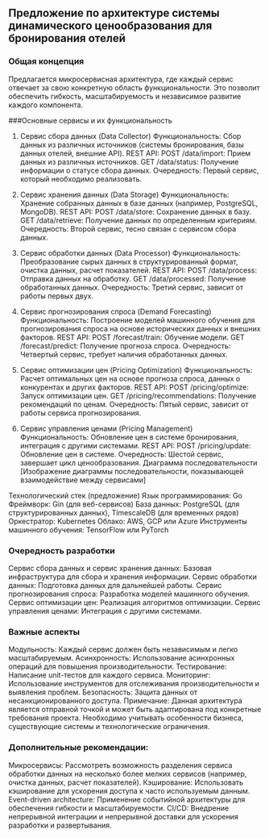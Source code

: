 ## Предложение по архитектуре системы динамического ценообразования для бронирования отелей

### Общая концепция
Предлагается микросервисная архитектура, где каждый сервис отвечает за свою конкретную область функциональности. Это позволит обеспечить гибкость, масштабируемость и независимое развитие каждого компонента.

###Основные сервисы и их функциональность
1. Сервис сбора данных (Data Collector)
Функциональность: Сбор данных из различных источников (системы бронирования, базы данных отелей, внешние API).
REST API:
POST /data/import: Прием данных из различных источников.
GET /data/status: Получение информации о статусе сбора данных.
Очередность: Первый сервис, который необходимо реализовать.

2. Сервис хранения данных (Data Storage)
Функциональность: Хранение собранных данных в базе данных (например, PostgreSQL, MongoDB).
REST API:
POST /data/store: Сохранение данных в базу.
GET /data/retrieve: Получение данных по определенным критериям.
Очередность: Второй сервис, тесно связан с сервисом сбора данных.

3. Сервис обработки данных (Data Processor)
Функциональность: Преобразование сырых данных в структурированный формат, очистка данных, расчет показателей.
REST API:
POST /data/process: Отправка данных на обработку.
GET /data/processed: Получение обработанных данных.
Очередность: Третий сервис, зависит от работы первых двух.

4. Сервис прогнозирования спроса (Demand Forecasting)
Функциональность: Построение моделей машинного обучения для прогнозирования спроса на основе исторических данных и внешних факторов.
REST API:
POST /forecast/train: Обучение модели.
GET /forecast/predict: Получение прогноза спроса.
Очередность: Четвертый сервис, требует наличия обработанных данных.

5. Сервис оптимизации цен (Pricing Optimization)
Функциональность: Расчет оптимальных цен на основе прогноза спроса, данных о конкурентах и других факторов.
REST API:
POST /pricing/optimize: Запуск оптимизации цен.
GET /pricing/recommendations: Получение рекомендаций по ценам.
Очередность: Пятый сервис, зависит от работы сервиса прогнозирования.

6. Сервис управления ценами (Pricing Management)
Функциональность: Обновление цен в системе бронирования, интеграция с другими системами.
REST API:
POST /pricing/update: Обновление цен в системе.
Очередность: Шестой сервис, завершает цикл ценообразования.
Диаграмма последовательности
[Изображение диаграммы последовательности, показывающей взаимодействие между сервисами]

Технологический стек (предложение)
Язык программирования: Go
Фреймворк: Gin (для веб-сервисов)
База данных: PostgreSQL (для структурированных данных), TimescaleDB (для временных рядов)
Оркестратор: Kubernetes
Облако: AWS, GCP или Azure
Инструменты машинного обучения: TensorFlow или PyTorch

### Очередность разработки
Сервис сбора данных и сервис хранения данных: Базовая инфраструктура для сбора и хранения информации.
Сервис обработки данных: Подготовка данных для дальнейшей работы.
Сервис прогнозирования спроса: Разработка моделей машинного обучения.
Сервис оптимизации цен: Реализация алгоритмов оптимизации.
Сервис управления ценами: Интеграция с другими системами.

### Важные аспекты
Модульность: Каждый сервис должен быть независимым и легко масштабируемым.
Асинхронность: Использование асинхронных операций для повышения производительности.
Тестирование: Написание unit-тестов для каждого сервиса.
Мониторинг: Использование инструментов для отслеживания производительности и выявления проблем.
Безопасность: Защита данных от несанкционированного доступа.
Примечание: Данная архитектура является отправной точкой и может быть адаптирована под конкретные требования проекта. Необходимо учитывать особенности бизнеса, существующие системы и технологические ограничения.

### Дополнительные рекомендации:
Микросервисы: Рассмотреть возможность разделения сервиса обработки данных на несколько более мелких сервисов (например, очистка данных, расчет показателей).
Кэширование: Использовать кэширование для ускорения доступа к часто используемым данным.
Event-driven architecture: Применение событийной архитектуры для обеспечения гибкости и масштабируемости.
CI/CD: Внедрение непрерывной интеграции и непрерывной доставки для ускорения разработки и развертывания.
